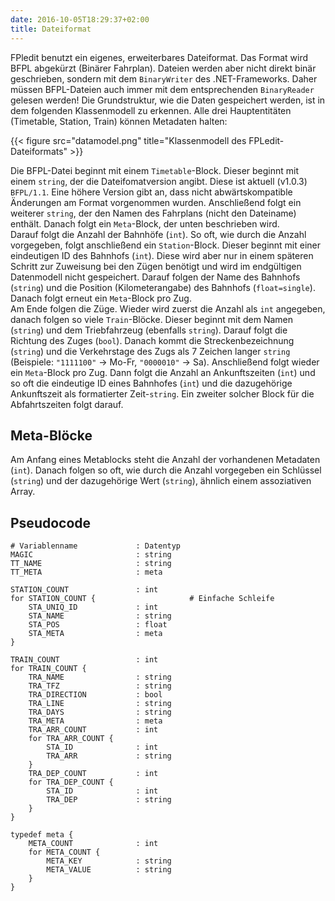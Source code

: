 ```yaml
---
date: 2016-10-05T18:29:37+02:00
title: Dateiformat
---
```


FPledit benutzt ein eigenes, erweiterbares Dateiformat. Das Format wird BFPL abgekürzt (Binärer Fahrplan). Dateien werden aber nicht direkt binär geschrieben, sondern mit dem `BinaryWriter` des .NET-Frameworks. Daher müssen BFPL-Dateien auch immer mit dem entsprechenden `BinaryReader` gelesen werden! Die Grundstruktur, wie die Daten gespeichert werden, ist in dem folgenden Klassenmodell zu erkennen. Alle drei Hauptentitäten (Timetable, Station, Train) können Metadaten halten:

{{< figure src="datamodel.png" title="Klassenmodell des FPLedit-Dateiformats" >}}

Die BFPL-Datei beginnt mit einem `Timetable`-Block. Dieser beginnt mit einem `string`, der die Dateifomatversion angibt. Diese ist aktuell (v1.0.3) `BFPL/1.1`. Eine höhere Version gibt an, dass nicht abwärtskompatible Änderungen am Format vorgenommen wurden. Anschließend folgt ein weiterer `string`, der den Namen des Fahrplans (nicht den Dateiname) enthält. Danach folgt ein `Meta`-Block, der unten beschrieben wird.   
Darauf folgt die Anzahl der Bahnhöfe (`int`). So oft, wie durch die Anzahl vorgegeben, folgt anschließend ein `Station`-Block. Dieser beginnt mit einer eindeutigen ID des Bahnhofs (`int`). Diese wird aber nur in einem späteren Schritt zur Zuweisung bei den Zügen benötigt und wird im endgültigen Datenmodell nicht gespeichert. Darauf folgen der Name des Bahnhofs (`string`) und die Position (Kilometerangabe) des Bahnhofs (`float=single`). Danach folgt erneut ein `Meta`-Block pro Zug.   
Am Ende folgen die Züge. Wieder wird zuerst die Anzahl als `int` angegeben, danach folgen so viele `Train`-Blöcke. Dieser beginnt mit dem Namen (`string`) und dem Triebfahrzeug (ebenfalls `string`). Darauf folgt die Richtung des Zuges (`bool`). Danach kommt die Streckenbezeichnung (`string`) und die Verkehrstage des Zugs als 7 Zeichen langer `string` (Beispiele: `"1111100"` -> Mo-Fr, `"0000010"` -> Sa). Anschließend folgt wieder ein `Meta`-Block pro Zug. Dann folgt die Anzahl an Ankunftszeiten (`int`) und so oft die eindeutige ID eines Bahnhofes (`int`) und die dazugehörige Ankunftszeit als formatierter Zeit-`string`. Ein zweiter solcher Block für die Abfahrtszeiten folgt darauf.

## Meta-Blöcke
Am Anfang eines Metablocks steht die Anzahl der vorhandenen Metadaten (`int`). Danach folgen so oft, wie durch die Anzahl vorgegeben ein Schlüssel (`string`) und der dazugehörige Wert (`string`), ähnlich einem assoziativen Array.

## Pseudocode
```
# Variablenname				: Datentyp
MAGIC						: string
TT_NAME						: string
TT_META						: meta

STATION_COUNT				: int
for STATION_COUNT {						# Einfache Schleife
	STA_UNIQ_ID				: int
	STA_NAME				: string
	STA_POS					: float
	STA_META				: meta
}

TRAIN_COUNT					: int
for TRAIN_COUNT {
	TRA_NAME				: string
	TRA_TFZ					: string
	TRA_DIRECTION			: bool
	TRA_LINE				: string
	TRA_DAYS				: string
	TRA_META				: meta
	TRA_ARR_COUNT			: int
	for TRA_ARR_COUNT {
		STA_ID				: int
		TRA_ARR				: string
	}
	TRA_DEP_COUNT			: int
	for TRA_DEP_COUNT {
		STA_ID				: int
		TRA_DEP				: string
	}
}

typedef meta {
	META_COUNT				: int
	for META_COUNT {
		META_KEY			: string
		META_VALUE			: string
	}
}
```
